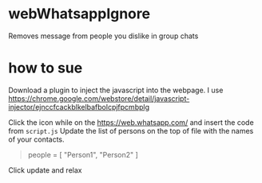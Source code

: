 # webWhatsappIgnore
Removes message from people you dislike in group chats

# how to sue
Download a plugin to inject the javascript into the webpage.
I use https://chrome.google.com/webstore/detail/javascript-injector/ejnccfcackblkelbafbolcpjfpcmbplg

Click the icon while on the https://web.whatsapp.com/ and insert the code from `script.js`
Update the list of persons on the top of file with the names of your contacts.

> people = [
	"Person1",
  "Person2"
]

Click update and relax
